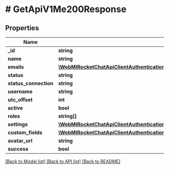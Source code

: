 # # GetApiV1Me200Response

## Properties

Name | Type | Description | Notes
------------ | ------------- | ------------- | -------------
**_id** | **string** |  | [optional]
**name** | **string** |  | [optional]
**emails** | [**\WebMIRocketChatApiClientAuthenticationApi\Model\PostApiV1Login200ResponseDataMeEmailsInner[]**](PostApiV1Login200ResponseDataMeEmailsInner.md) |  | [optional]
**status** | **string** |  | [optional]
**status_connection** | **string** |  | [optional]
**username** | **string** |  | [optional]
**utc_offset** | **int** |  | [optional]
**active** | **bool** |  | [optional]
**roles** | **string[]** |  | [optional]
**settings** | [**\WebMIRocketChatApiClientAuthenticationApi\Model\GetApiV1Me200ResponseSettings**](GetApiV1Me200ResponseSettings.md) |  | [optional]
**custom_fields** | [**\WebMIRocketChatApiClientAuthenticationApi\Model\GetApiV1Me200ResponseCustomFields**](GetApiV1Me200ResponseCustomFields.md) |  | [optional]
**avatar_url** | **string** |  | [optional]
**success** | **bool** |  | [optional]

[[Back to Model list]](../../README.md#models) [[Back to API list]](../../README.md#endpoints) [[Back to README]](../../README.md)
